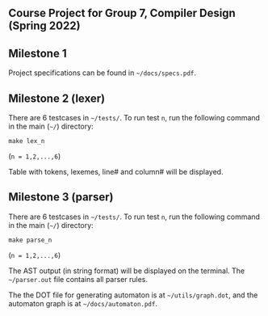 ## Course Project for Group 7, Compiler Design (Spring 2022)

## Milestone 1  
Project specifications can be found in `~/docs/specs.pdf`. 

## Milestone 2 (lexer)

There are 6 testcases in  `~/tests/`. To run test `n`, run the following command in the main (`~/`) directory: 

```console
make lex_n
```
(`n = 1,2,...,6`)

Table with tokens, lexemes, line# and column# will be displayed.

## Milestone 3 (parser)

There are 6 testcases in  `~/tests/`. To run test `n`, run the following command in the main (`~/`) directory: 

```console
make parse_n
```
(`n = 1,2,...,6`)

The AST output (in string format) will be displayed on the terminal. The `~/parser.out` file contains all parser rules.

The the DOT file for generating automaton is at `~/utils/graph.dot`, and the automaton graph is at `~/docs/automaton.pdf`.
